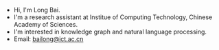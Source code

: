 - Hi, I'm Long Bai.
- I'm a research assistant at Institue of Computing Technology, Chinese Academy of Sciences.
- I'm interested in knowledge graph and natural language processing.
- Email: bailong@ict.ac.cn

<!---
waltbai/waltbai is a ✨ special ✨ repository because its `README.md` (this file) appears on your GitHub profile.
You can click the Preview link to take a look at your changes.
--->
